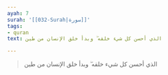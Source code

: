 ```yaml
---
ayah: 7
surah: '[[032-Surah|سورة]]'
tags:
- quran
text: الذي أحسن كل شيء خلقه ۖ وبدأ خلق الإنسان من طين

---
```

> الذي أحسن كل شيء خلقه ۖ وبدأ خلق الإنسان من طين
